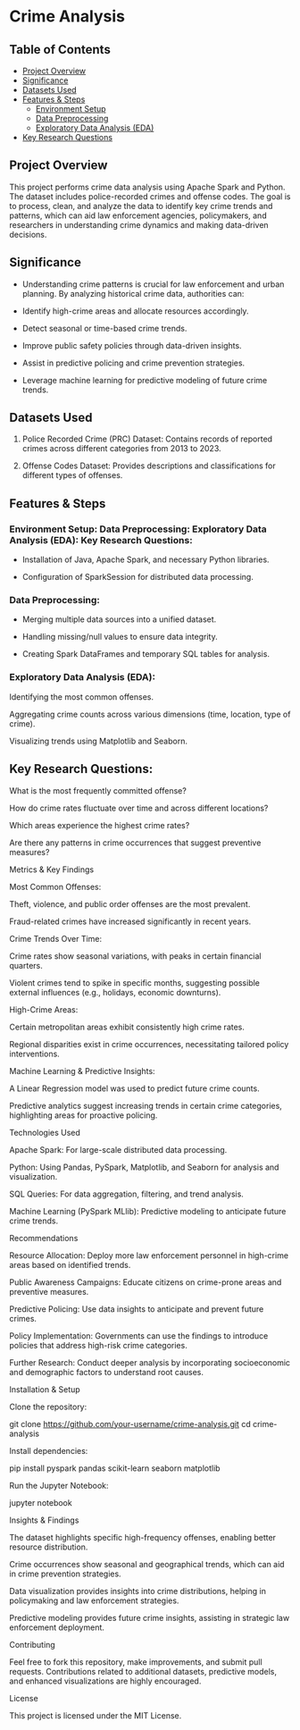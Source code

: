 # Crime Analysis

## Table of Contents

- [Project Overview](project-overview)
- [Significance](significance)
-  [Datasets Used](datasets_used)
-  [Features & Steps](features_&_steps)
    - [Environment Setup](environment_setup)
    - [Data Preprocessing](data_preprocessing)
    - [Exploratory Data Analysis (EDA)](exploratory_data_analysis_(EDA))
- [Key Research Questions](key_research_questions)


## Project Overview

This project performs crime data analysis using Apache Spark and Python. The dataset includes police-recorded crimes and offense codes. The goal is to process, clean, and analyze the data to identify key crime trends and patterns, which can aid law enforcement agencies, policymakers, and researchers in understanding crime dynamics and making data-driven decisions.

## Significance

- Understanding crime patterns is crucial for law enforcement and urban planning. By analyzing historical crime data, authorities can:

- Identify high-crime areas and allocate resources accordingly.

- Detect seasonal or time-based crime trends.

- Improve public safety policies through data-driven insights.

- Assist in predictive policing and crime prevention strategies.

- Leverage machine learning for predictive modeling of future crime trends.

## Datasets Used

1. Police Recorded Crime (PRC) Dataset: Contains records of reported crimes across different categories from 2013 to 2023.

2. Offense Codes Dataset: Provides descriptions and classifications for different types of offenses.


## Features & Steps

### Environment Setup: Data Preprocessing: Exploratory Data Analysis (EDA): Key Research Questions:

- Installation of Java, Apache Spark, and necessary Python libraries.

- Configuration of SparkSession for distributed data processing.

### Data Preprocessing:

- Merging multiple data sources into a unified dataset.

- Handling missing/null values to ensure data integrity.

- Creating Spark DataFrames and temporary SQL tables for analysis.

### Exploratory Data Analysis (EDA):

Identifying the most common offenses.

Aggregating crime counts across various dimensions (time, location, type of crime).

Visualizing trends using Matplotlib and Seaborn.

## Key Research Questions:

What is the most frequently committed offense?

How do crime rates fluctuate over time and across different locations?

Which areas experience the highest crime rates?

Are there any patterns in crime occurrences that suggest preventive measures?

Metrics & Key Findings

Most Common Offenses:

Theft, violence, and public order offenses are the most prevalent.

Fraud-related crimes have increased significantly in recent years.

Crime Trends Over Time:

Crime rates show seasonal variations, with peaks in certain financial quarters.

Violent crimes tend to spike in specific months, suggesting possible external influences (e.g., holidays, economic downturns).

High-Crime Areas:

Certain metropolitan areas exhibit consistently high crime rates.

Regional disparities exist in crime occurrences, necessitating tailored policy interventions.

Machine Learning & Predictive Insights:

A Linear Regression model was used to predict future crime counts.

Predictive analytics suggest increasing trends in certain crime categories, highlighting areas for proactive policing.

Technologies Used

Apache Spark: For large-scale distributed data processing.

Python: Using Pandas, PySpark, Matplotlib, and Seaborn for analysis and visualization.

SQL Queries: For data aggregation, filtering, and trend analysis.

Machine Learning (PySpark MLlib): Predictive modeling to anticipate future crime trends.

Recommendations

Resource Allocation: Deploy more law enforcement personnel in high-crime areas based on identified trends.

Public Awareness Campaigns: Educate citizens on crime-prone areas and preventive measures.

Predictive Policing: Use data insights to anticipate and prevent future crimes.

Policy Implementation: Governments can use the findings to introduce policies that address high-risk crime categories.

Further Research: Conduct deeper analysis by incorporating socioeconomic and demographic factors to understand root causes.

Installation & Setup

Clone the repository:

git clone https://github.com/your-username/crime-analysis.git
cd crime-analysis

Install dependencies:

pip install pyspark pandas scikit-learn seaborn matplotlib

Run the Jupyter Notebook:

jupyter notebook

Insights & Findings

The dataset highlights specific high-frequency offenses, enabling better resource distribution.

Crime occurrences show seasonal and geographical trends, which can aid in crime prevention strategies.

Data visualization provides insights into crime distributions, helping in policymaking and law enforcement strategies.

Predictive modeling provides future crime insights, assisting in strategic law enforcement deployment.

Contributing

Feel free to fork this repository, make improvements, and submit pull requests. Contributions related to additional datasets, predictive models, and enhanced visualizations are highly encouraged.

License

This project is licensed under the MIT License.

